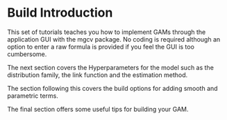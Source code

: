 # Build Introduction

This set of tutorials teaches you how to implement GAMs through the application GUI with the mgcv package. No coding is required although an option to enter a raw formula is provided if you feel the GUI is too cumbersome.

The next section covers the Hyperparameters for the model such as the distribution family, the link function and the estimation method. 

The section following this covers the build options for adding smooth and parametric terms.

The final section offers some useful tips for building your GAM.
